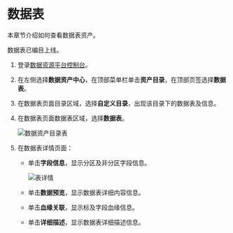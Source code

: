 # 数据表

本章节介绍如何查看数据表资产。

数据表已编目上线。

1.  登录[数据资源平台控制台](https://dataq.console.aliyun.com)。

2.  在左侧选择**数据资产中心**，在顶部菜单栏单击**资产目录**，在顶部页签选择**数据表**。

3.  在数据表页面目录区域，选择**自定义目录**，出现该目录下的数据表及信息。

4.  在数据表页面数据表区域，选择**数据表**。

    ![数据资产目录表](https://static-aliyun-doc.oss-accelerate.aliyuncs.com/assets/img/zh-CN/8827160161/p211884.png)

5.  在数据表详情页面：

    -   单击**字段信息**，显示分区及非分区字段信息。

        ![表详情](https://static-aliyun-doc.oss-accelerate.aliyuncs.com/assets/img/zh-CN/8827160161/p211883.png)

    -   单击**数据预览**，显示数据表详细内容信息。
    -   单击**血缘关联**，显示标及字段血缘信息。
    -   单击**详细描述**，显示数据表详细描述信息。

